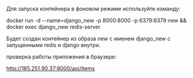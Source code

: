 
Для запуска контейнерa в фоновом режиме используйте команду:

docker run -d --name=django_new -p 8000:8000 -p 6379:6379 new && docker exec django_new redis-server

Будет создан контейнер из образа new с именем django_new с запущенными redis и  django внутри.

проверка работы приложения в браузере:

http://185.251.90.37:8000/api/items
